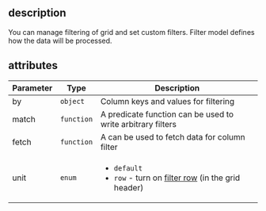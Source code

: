 ## description
You can manage filtering of grid and set custom filters. Filter model defines how the data will be processed.

## attributes
<table class="attributes">
<thead>
	<tr>
		<th>Parameter</th>
		<th>Type</th>
		<th>Description</th>
	</tr>
</thead>
<tbody>
	<tr>
	  <td>by</td>
	  <td><code>object</code></td>
	  <td>Column keys and values for filtering
	  </td>
	</tr>
	<tr>
	  <td>match</td>
	  <td><code>function</code></td>
	  <td>A predicate function can be used to write arbitrary filters
	  </td>
	</tr>
	<tr>
		<td>fetch</td>
   	<td><code>function</code></td>
   	<td>A can be used to fetch data for column filter
   	</td>
   </tr>
   <tr>
		<td>unit</td>
		<td><code>enum</code></td>
		<td>
			<ul>
				<li><code>default</code></li>
				<li><code>row</code> - turn on <a href="#!/filter-row">filter row</a> (in the grid header)</li>
			</ul>
		</td>
	</tr>
</tbody>
</table>